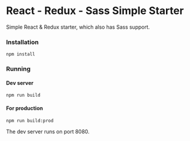 # React - Redux - Sass Simple Starter

Simple React & Redux starter, which also has Sass support.

### Installation
```
npm install
```
### Running

#### Dev server
```
npm run build
```
#### For production
```
npm run build:prod
```
The dev server runs on port 8080.
